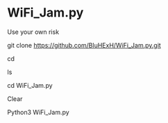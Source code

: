 # WiFi_Jam.py
Use your own risk



git clone https://github.com/BluHExH/WiFi_Jam.py.git

cd 

ls

cd WiFi_Jam.py

Clear

Python3 WiFi_Jam.py
